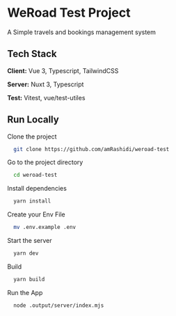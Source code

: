 # WeRoad Test Project

A Simple travels and bookings management system

## Tech Stack

**Client:** Vue 3, Typescript, TailwindCSS

**Server:** Nuxt 3, Typescript

**Test:** Vitest, vue/test-utiles

## Run Locally

Clone the project

```bash
  git clone https://github.com/amRashidi/weroad-test
```

Go to the project directory

```bash
  cd weroad-test
```

Install dependencies

```bash
  yarn install
```

Create your Env File

```bash
  mv .env.example .env
```

Start the server

```bash
  yarn dev
```

Build

```bash
  yarn build
```

Run the App

```bash
  node .output/server/index.mjs
```